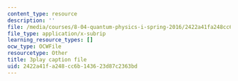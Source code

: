```yaml
---
content_type: resource
description: ''
file: /media/courses/8-04-quantum-physics-i-spring-2016/2422a41fa248cc6b143623d87c2363bd_i-bP2OkQxUI.srt
file_type: application/x-subrip
learning_resource_types: []
ocw_type: OCWFile
resourcetype: Other
title: 3play caption file
uid: 2422a41f-a248-cc6b-1436-23d87c2363bd
---
```

